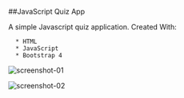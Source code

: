 ##JavaScript Quiz App

A simple Javascript quiz application. Created With:

      * HTML
      * JavaScript
      * Bootstrap 4

![screenshot-01](https://user-images.githubusercontent.com/1144314/37615653-34eb55c8-2b84-11e8-8d8e-d9bf27134862.png)

![screenshot-02](https://user-images.githubusercontent.com/1144314/37615874-a94d72f2-2b84-11e8-8a3a-58c088b1bf37.png)

      